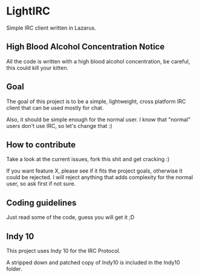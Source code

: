 # LightIRC

Simple IRC client written in Lazarus.

## High Blood Alcohol Concentration Notice

All the code is written with a high blood alcohol concentration, be careful, this could kill your kitten.

## Goal

The goal of this project is to be a simple, lightweight, cross platform IRC client that can be used mostly for chat.

Also, it should be simple enough for the normal user. I know that "normal" users don't use IRC, so let's change that :)

## How to contribute

Take a look at the current issues, fork this shit and get cracking :)

If you want feature X, please see if it fits the project goals, otherwise it could be rejected. I will reject anything that adds complexity for the normal user, so ask first if not sure.

## Coding guidelines

Just read some of the code, guess you will get it ;D

## Indy 10

This project uses Indy 10 for the IRC Protocol.

A stripped down and patched copy of Indy10 is included in the Indy10 folder.